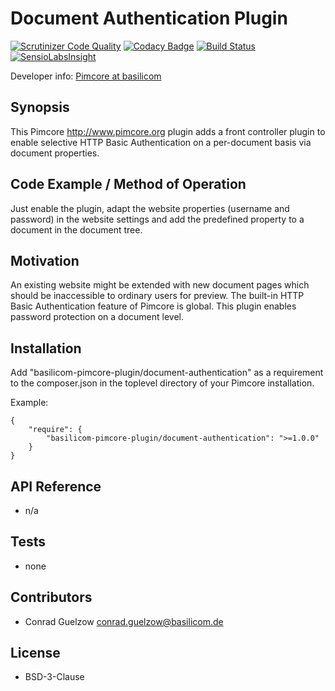 Document Authentication Plugin
================================================

[![Scrutinizer Code Quality](https://scrutinizer-ci.com/g/basilicom/pimcore-plugin-document-authentication/badges/quality-score.png?b=master)](https://scrutinizer-ci.com/g/basilicom/pimcore-plugin-document-authentication/?branch=master)
[![Codacy Badge](https://www.codacy.com/project/badge/99428c40b3214dc4a68c43ca502ff6f9)](https://www.codacy.com/public/christophluehr_3288/pimcore-plugin-document-authentication)
[![Build Status](https://scrutinizer-ci.com/g/basilicom/pimcore-plugin-document-authentication/badges/build.png?b=master)](https://scrutinizer-ci.com/g/basilicom/pimcore-plugin-document-authentication/build-status/master)
[![SensioLabsInsight](https://insight.sensiolabs.com/projects/abcbcad7-4642-4882-a234-43321c705d45/mini.png)](https://insight.sensiolabs.com/projects/abcbcad7-4642-4882-a234-43321c705d45)

Developer info: [Pimcore at basilicom](http://basilicom.de/en/pimcore)

## Synopsis

This Pimcore <http://www.pimcore.org> plugin adds a
front controller plugin to enable selective HTTP Basic Authentication
on a per-document basis via document properties.

## Code Example / Method of Operation

Just enable the plugin, adapt the website properties (username and password)
in the website settings and add the predefined property to a document in
the document tree.

## Motivation

An existing website might be extended with new document pages which
should be inaccessible to ordinary users for preview. The built-in
HTTP Basic Authentication feature of Pimcore is global. This
plugin enables password protection on a document level.

## Installation

Add "basilicom-pimcore-plugin/document-authentication" as a requirement to the
composer.json in the toplevel directory of your Pimcore installation.

Example:

    {
        "require": {
            "basilicom-pimcore-plugin/document-authentication": ">=1.0.0"
        }
    }

## API Reference

* n/a

## Tests

* none

## Contributors

* Conrad Guelzow <conrad.guelzow@basilicom.de>

## License

* BSD-3-Clause

